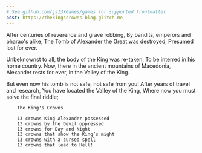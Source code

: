 ```yaml
---
# See github.com/js13kGames/games for supported frontmatter
post: https://thekingscrowns-blog.glitch.me
---
```

After centuries of reverence and grave robbing,
By bandits, emperors and pharao's alike,
The Tomb of Alexander the Great was destroyed,
Presumed lost for ever.

Unbeknownst to all, the body of the King was re-taken,
To be interred in his home country.
Now, there in the ancient mountains of Macedonia,
Alexander rests for ever, in the Valley of the King.

But even now his tomb is not safe, not safe from you!
After years of travel and research,
You have located the Valley of the King,
Where now you must solve the final riddle;

        The King's Crowns

        13 crowns King Alexander possessed
        13 crowns by the Devil oppressed
        13 crowns for Day and Night
        13 crowns that show the King’s might
        13 crowns with a cursed spell
        13 crowns that lead to Hell!
